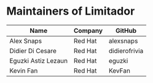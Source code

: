 # Maintainers of Limitador

| Name                | Company  | GitHub          |
|---------------------|----------|-----------------|
| Alex Snaps          | Red Hat  | alexsnaps       |
| Didier Di Cesare    | Red Hat  | didierofrivia   |
| Eguzki Astiz Lezaun | Red Hat  | eguzki          |
| Kevin Fan           | Red Hat  | KevFan          |
